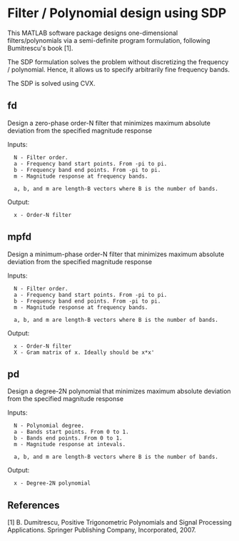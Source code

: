 # Filter / Polynomial design using SDP

This MATLAB software package designs one-dimensional filters/polynomials via a semi-definite program formulation, following Bumitrescu's book [1].

The SDP formulation solves the problem without discretizing the frequency / polynomial.
Hence, it allows us to specify arbitrarily fine frequency bands.

The SDP is solved using CVX. 

## fd
Design a zero-phase order-N filter that minimizes maximum absolute deviation from the specified magnitude response

Inputs:

      N - Filter order.
      a - Frequency band start points. From -pi to pi.
      b - Frequency band end points. From -pi to pi.
      m - Magnitude response at frequency bands.

      a, b, and m are length-B vectors where B is the number of bands.
Output:

      x - Order-N filter



## mpfd
Design a minimum-phase order-N filter that minimizes maximum absolute deviation from the specified magnitude response

Inputs:

      N - Filter order.
      a - Frequency band start points. From -pi to pi.
      b - Frequency band end points. From -pi to pi.
      m - Magnitude response at frequency bands.

      a, b, and m are length-B vectors where B is the number of bands.
Output:

      x - Order-N filter
      X - Gram matrix of x. Ideally should be x*x'


## pd
Design a degree-2N polynomial that minimizes maximum absolute deviation from the specified magnitude response

Inputs:

      N - Polynomial degree.
      a - Bands start points. From 0 to 1.
      b - Bands end points. From 0 to 1.
      m - Magnitude response at intevals.

      a, b, and m are length-B vectors where B is the number of bands.
Output:

      x - Degree-2N polynomial


## References
[1]	B. Dumitrescu, Positive Trigonometric Polynomials and Signal Processing Applications. Springer Publishing Company, Incorporated, 2007.
